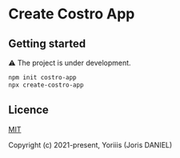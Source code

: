 # Create Costro App

## Getting started

⚠️ The project is under development.

```bash
npm init costro-app
npx create-costro-app
```

## Licence

[MIT](https://opensource.org/licenses/MIT)

Copyright (c) 2021-present, Yoriiis (Joris DANIEL)
